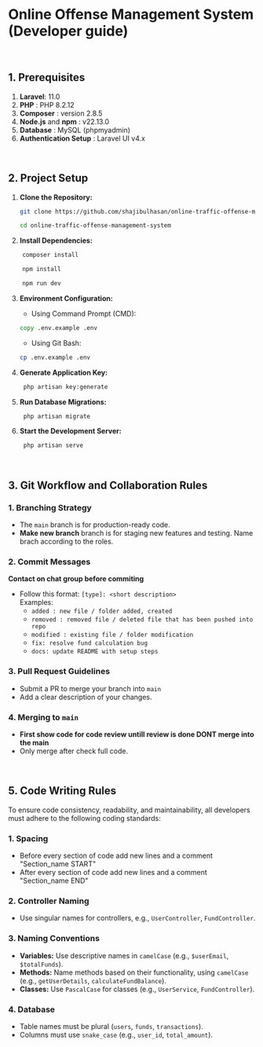 # Online Offense Management System (Developer guide)

&nbsp;

## **1. Prerequisites**

1. **Laravel**: 11.0
2. **PHP** : PHP 8.2.12
3. **Composer** : version 2.8.5
4. **Node.js** and **npm** : v22.13.0
5. **Database** : MySQL (phpmyadmin)
6. **Authentication Setup** : Laravel UI v4.x

&nbsp;

## **2. Project Setup**

1. **Clone the Repository:**

    ```bash
    git clone https://github.com/shajibulhasan/online-traffic-offense-management-system.git
    ```
    ```bash
    cd online-traffic-offense-management-system
    ```

2. **Install Dependencies:**


```bash
    composer install
```
```bash
    npm install
```
```bash
    npm run dev
```

3. **Environment Configuration:**

    - Using Command Prompt (CMD):

    ```cmd
    copy .env.example .env
    ```

    - Using Git Bash:

    ```bash
    cp .env.example .env
    ```

4. **Generate Application Key:**

    ```bash
     php artisan key:generate
    ```

5. **Run Database Migrations:**

    ```bash
     php artisan migrate
    ```

6. **Start the Development Server:**

    ```bash
     php artisan serve
    ```

&nbsp;

## **3. Git Workflow and Collaboration Rules**

### 1. Branching Strategy

-   The `main` branch is for production-ready code.
-   **Make new branch** branch is for staging new features and testing. Name brach according to the roles.

### 2. Commit Messages

**Contact on chat group before commiting**

-   Follow this format:
    `[type]: <short description>`  
    Examples:
    -   `added : new file / folder added, created`
    -   `removed : removed file / deleted file that has been pushed into repo`
    -   `modified : existing file / folder modification`
    -   `fix: resolve fund calculation bug`
    -   `docs: update README with setup steps`

### 3. Pull Request Guidelines

-   Submit a PR to merge your branch into `main`
-   Add a clear description of your changes.

### 4. Merging to `main`

-   **First show code for code review untill review is done DONT merge into the main**
-   Only merge after check full code.

&nbsp;

## **5. Code Writing Rules**

To ensure code consistency, readability, and maintainability, all developers must adhere to the following coding standards:

### 1. **Spacing**

-   Before every section of code add new lines and a comment "Section_name START"
-   After every section of code add new lines and a comment "Section_name END"

### 2. **Controller Naming**

-   Use singular names for controllers, e.g., `UserController`, `FundController`.

### 3. **Naming Conventions**

-   **Variables:** Use descriptive names in `camelCase` (e.g., `$userEmail`, `$totalFunds`).
-   **Methods:** Name methods based on their functionality, using `camelCase` (e.g., `getUserDetails`, `calculateFundBalance`).
-   **Classes:** Use `PascalCase` for classes (e.g., `UserService`, `FundController`).

### 4. **Database**

-   Table names must be plural (`users`, `funds`, `transactions`).
-   Columns must use `snake_case` (e.g., `user_id`, `total_amount`).

